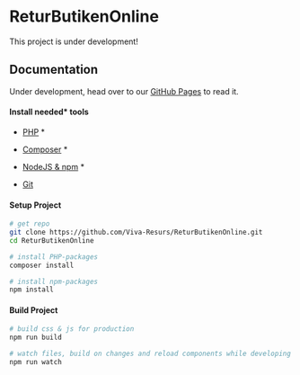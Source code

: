 # ReturButikenOnline
This project is under development!

## Documentation

Under development, head over to our [GitHub Pages](https://viva-resurs.github.io/ReturButikenOnline) to read it.

#### Install needed* tools

- [PHP](http://php.net/) *

- [Composer](https://getcomposer.org/download/) *

- [NodeJS & npm](https://nodejs.org/en/download/) *

- [Git](https://git-scm.com/download/win)


#### Setup Project
```bash
# get repo
git clone https://github.com/Viva-Resurs/ReturButikenOnline.git
cd ReturButikenOnline

# install PHP-packages
composer install

# install npm-packages
npm install
```

#### Build Project
```bash
# build css & js for production
npm run build

# watch files, build on changes and reload components while developing
npm run watch
```
